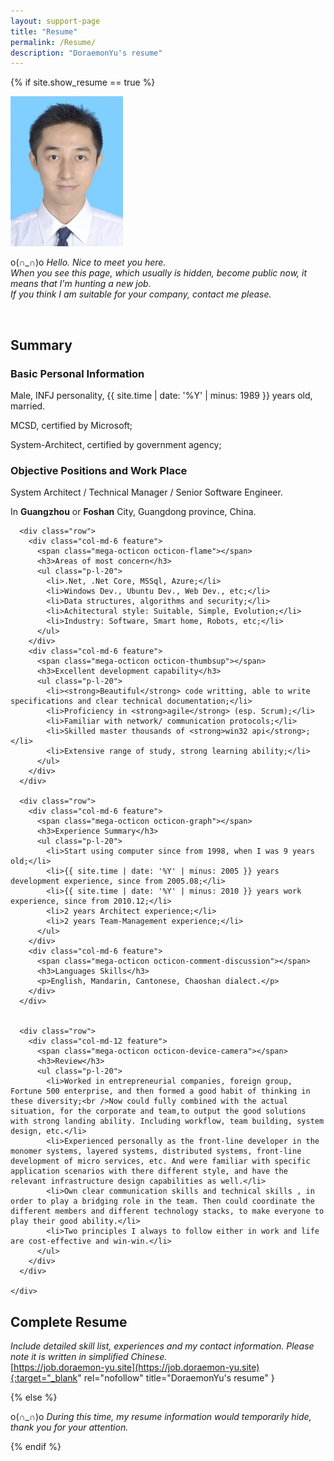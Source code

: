 ```yaml
---
layout: support-page
title: "Resume"
permalink: /Resume/
description: "DoraemonYu's resume"
---
```


{% if site.show_resume == true %}

<div class="col-md-12" markdown="1">

![my logo](/assets/img/me3.jpg)

o(∩_∩)o *Hello. Nice to meet you here.  
When you see this page, which usually is hidden, become public now, it means that I'm hunting a new job.  
If you think I am suitable for your company, contact me please.*


<div class="col-md-12" >&nbsp;</div>


## Summary

<div class="mini-section">
	<div class="features">
	  <div class="row">
		<div class="col-md-6 feature">      
		  <span class="mega-octicon octicon-person"></span>
		  <h3>Basic Personal Information</h3>
		  <p>Male, INFJ personality, {{ site.time | date: '%Y' | minus: 1989 }} years old, married.</p>
		  <p>MCSD, certified by Microsoft;</p>
		  <p>System-Architect, certified by government agency;</p>
		</div>
		<div class="col-md-6 feature">      
		  <span class="mega-octicon octicon-heart"></span>
		  <h3>Objective Positions and Work Place</h3>
		  <p>System Architect / Technical Manager / Senior Software Engineer.</p>
		  <p>In <strong>Guangzhou</strong> or <strong>Foshan</strong> City, Guangdong province, China.</p>
		</div>
	  </div>


	  <div class="row">
		<div class="col-md-6 feature">      
		  <span class="mega-octicon octicon-flame"></span>
		  <h3>Areas of most concern</h3>	
		  <ul class="p-l-20">
			<li>.Net, .Net Core, MSSql, Azure;</li>	  
			<li>Windows Dev., Ubuntu Dev., Web Dev., etc;</li>	 			
			<li>Data structures, algorithms and security;</li>
			<li>Achitectural style: Suitable, Simple, Evolution;</li>	  
			<li>Industry: Software, Smart home, Robots, etc;</li>
	      </ul>
		</div>
		<div class="col-md-6 feature">      
		  <span class="mega-octicon octicon-thumbsup"></span>
		  <h3>Excellent development capability</h3>
		  <ul class="p-l-20">
			<li><strong>Beautiful</strong> code writting, able to write specifications and clear technical documentation;</li>	  
			<li>Proficiency in <strong>agile</strong> (esp. Scrum);</li>	  
			<li>Familiar with network/ communication protocols;</li>	  
			<li>Skilled master thousands of <strong>win32 api</strong>;</li>
			<li>Extensive range of study, strong learning ability;</li>	  
	      </ul>
		</div>
	  </div>
	  
	  <div class="row">
		<div class="col-md-6 feature">      
		  <span class="mega-octicon octicon-graph"></span>
		  <h3>Experience Summary</h3>
		  <ul class="p-l-20">
		  	<li>Start using computer since from 1998, when I was 9 years old;</li>	   
			<li>{{ site.time | date: '%Y' | minus: 2005 }} years development experience, since from 2005.08;</li>
			<li>{{ site.time | date: '%Y' | minus: 2010 }} years work experience, since from 2010.12;</li>	    
			<li>2 years Architect experience;</li>	    
			<li>2 years Team-Management experience;</li>	    
	      </ul>
		</div>
		<div class="col-md-6 feature">      
		  <span class="mega-octicon octicon-comment-discussion"></span>
		  <h3>Languages Skills</h3>
		  <p>English, Mandarin, Cantonese, Chaoshan dialect.</p>
		</div>
	  </div>
	  
	  
	  <div class="row">
		<div class="col-md-12 feature">      
		  <span class="mega-octicon octicon-device-camera"></span>
		  <h3>Review</h3>
		  <ul class="p-l-20">
			<li>Worked in entrepreneurial companies, foreign group, Fortune 500 enterprise, and then formed a good habit of thinking in these diversity;<br />Now could fully combined with the actual situation, for the corporate and team,to output the good solutions with strong landing ability. Including workflow, team building, system design, etc.</li>	   
			<li>Experienced personally as the front-line developer in the monomer systems, layered systems, distributed systems, front-line development of micro services, etc. And were familiar with specific application scenarios with there different style, and have the relevant infrastructure design capabilities as well.</li>
			<li>Own clear communication skills and technical skills , in order to play a bridging role in the team. Then could coordinate the different members and different technology stacks, to make everyone to play their good ability.</li>	    
			<li>Two principles I always to follow either in work and life are cost-effective and win-win.</li>
	      </ul>
		</div>
	  </div>	  

	</div>
</div>


</div>


## Complete Resume
*Include detailed skill list, experiences and my contact information. Please note it is written in simplified Chinese.*  
[https://job.doraemon-yu.site](https://job.doraemon-yu.site){:target="_blank" rel="nofollow" title="DoraemonYu's resume" }


{% else %}

o(∩_∩)o *During this time, my resume information would temporarily hide, thank you for your attention.*

{% endif %}
